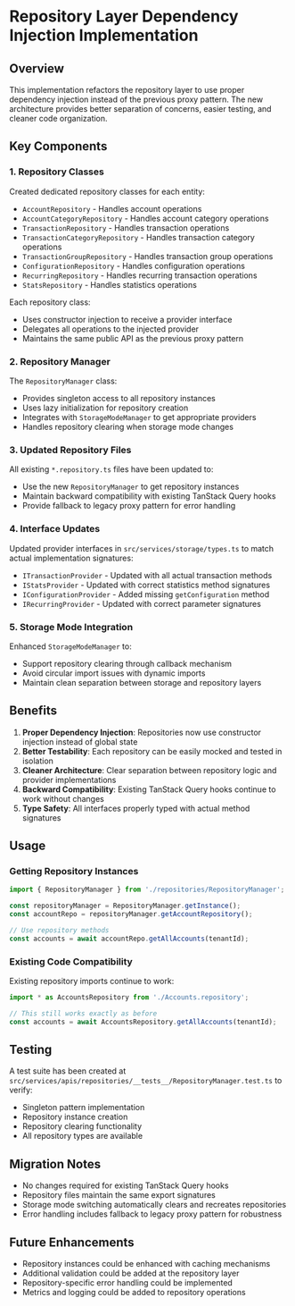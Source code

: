 # Repository Layer Dependency Injection Implementation

## Overview

This implementation refactors the repository layer to use proper dependency injection instead of the previous proxy pattern. The new architecture provides better separation of concerns, easier testing, and cleaner code organization.

## Key Components

### 1. Repository Classes

Created dedicated repository classes for each entity:

- `AccountRepository` - Handles account operations
- `AccountCategoryRepository` - Handles account category operations  
- `TransactionRepository` - Handles transaction operations
- `TransactionCategoryRepository` - Handles transaction category operations
- `TransactionGroupRepository` - Handles transaction group operations
- `ConfigurationRepository` - Handles configuration operations
- `RecurringRepository` - Handles recurring transaction operations
- `StatsRepository` - Handles statistics operations

Each repository class:
- Uses constructor injection to receive a provider interface
- Delegates all operations to the injected provider
- Maintains the same public API as the previous proxy pattern

### 2. Repository Manager

The `RepositoryManager` class:
- Provides singleton access to all repository instances
- Uses lazy initialization for repository creation
- Integrates with `StorageModeManager` to get appropriate providers
- Handles repository clearing when storage mode changes

### 3. Updated Repository Files

All existing `*.repository.ts` files have been updated to:
- Use the new `RepositoryManager` to get repository instances
- Maintain backward compatibility with existing TanStack Query hooks
- Provide fallback to legacy proxy pattern for error handling

### 4. Interface Updates

Updated provider interfaces in `src/services/storage/types.ts` to match actual implementation signatures:

- `ITransactionProvider` - Updated with all actual transaction methods
- `IStatsProvider` - Updated with correct statistics method signatures  
- `IConfigurationProvider` - Added missing `getConfiguration` method
- `IRecurringProvider` - Updated with correct parameter signatures

### 5. Storage Mode Integration

Enhanced `StorageModeManager` to:
- Support repository clearing through callback mechanism
- Avoid circular import issues with dynamic imports
- Maintain clean separation between storage and repository layers

## Benefits

1. **Proper Dependency Injection**: Repositories now use constructor injection instead of global state
2. **Better Testability**: Each repository can be easily mocked and tested in isolation
3. **Cleaner Architecture**: Clear separation between repository logic and provider implementations
4. **Backward Compatibility**: Existing TanStack Query hooks continue to work without changes
5. **Type Safety**: All interfaces properly typed with actual method signatures

## Usage

### Getting Repository Instances

```typescript
import { RepositoryManager } from './repositories/RepositoryManager';

const repositoryManager = RepositoryManager.getInstance();
const accountRepo = repositoryManager.getAccountRepository();

// Use repository methods
const accounts = await accountRepo.getAllAccounts(tenantId);
```

### Existing Code Compatibility

Existing repository imports continue to work:

```typescript
import * as AccountsRepository from './Accounts.repository';

// This still works exactly as before
const accounts = await AccountsRepository.getAllAccounts(tenantId);
```

## Testing

A test suite has been created at `src/services/apis/repositories/__tests__/RepositoryManager.test.ts` to verify:
- Singleton pattern implementation
- Repository instance creation
- Repository clearing functionality
- All repository types are available

## Migration Notes

- No changes required for existing TanStack Query hooks
- Repository files maintain the same export signatures
- Storage mode switching automatically clears and recreates repositories
- Error handling includes fallback to legacy proxy pattern for robustness

## Future Enhancements

- Repository instances could be enhanced with caching mechanisms
- Additional validation could be added at the repository layer
- Repository-specific error handling could be implemented
- Metrics and logging could be added to repository operations